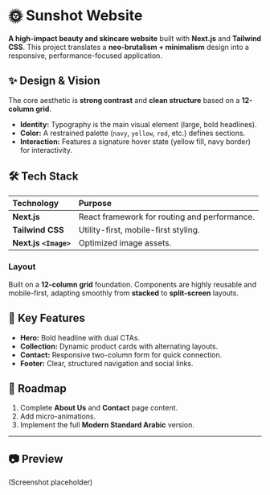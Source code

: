 # 🌞 Sunshot Website

**A high-impact beauty and skincare website** built with **Next.js** and **Tailwind CSS**. This project translates a **neo-brutalism + minimalism** design into a responsive, performance-focused application.

## ✨ Design & Vision

The core aesthetic is **strong contrast** and **clean structure** based on a **12-column grid**.

* **Identity:** Typography is the main visual element (large, bold headlines).
* **Color:** A restrained palette (`navy`, `yellow`, `red`, etc.) defines sections.
* **Interaction:** Features a signature hover state (yellow fill, navy border) for interactivity.

## 🛠️ Tech Stack

| Technology | Purpose |
| :--- | :--- |
| **Next.js** | React framework for routing and performance. |
| **Tailwind CSS** | Utility-first, mobile-first styling. |
| **Next.js `<Image>`** | Optimized image assets. |

### Layout

Built on a **12-column grid** foundation. Components are highly reusable and mobile-first, adapting smoothly from **stacked** to **split-screen** layouts.

## 🧩 Key Features

* **Hero:** Bold headline with dual CTAs.
* **Collection:** Dynamic product cards with alternating layouts.
* **Contact:** Responsive two-column form for quick connection.
* **Footer:** Clear, structured navigation and social links.

## 🔮 Roadmap

1.  Complete **About Us** and **Contact** page content.
2.  Add micro-animations.
3.  Implement the full **Modern Standard Arabic** version.

---

## 📷 Preview

(Screenshot placeholder)
